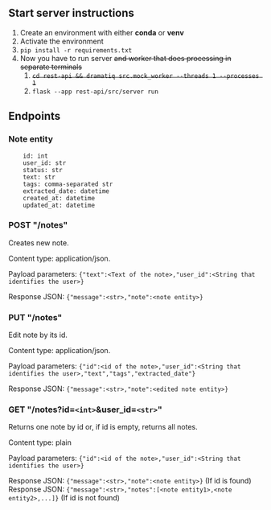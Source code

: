 ## Start server instructions

1. Create an environment with either **conda** or **venv**
2. Activate the environment
3. `pip install -r requirements.txt`
4. Now you have to run server ~~and worker that does processing in separate terminals~~
    1. ~~`cd rest-api && dramatiq src.mock_worker --threads 1 --processes 1`~~
    2. `flask --app rest-api/src/server run`
## Endpoints

### Note entity

```
    id: int
    user_id: str
    status: str
    text: str
    tags: comma-separated str
    extracted_date: datetime
    created_at: datetime
    updated_at: datetime
```

### POST "/notes"
Creates new note.

Content type: application/json.

Payload parameters: `{"text":<Text of the note>,"user_id":<String that identifies the user>}`

Response JSON: `{"message":<str>,"note":<note entity>}`

### PUT "/notes"

Edit note by its id.

Content type: application/json.

Payload parameters: `{"id":<id of the note>,"user_id":<String that identifies the user>,"text","tags","extracted_date"}`

Response JSON: `{"message":<str>,"note":<edited note entity>}`

### GET "/notes?id=`<int>`&user_id=`<str>`"
Returns one note by id or, if id is empty, returns all notes.

Content type: plain

Payload parameters: `{"id":<id of the note>,"user_id":<String that identifies the user>}`

Response JSON: `{"message":<str>,"note":<note entity>}` (If id is found)
Response JSON: `{"message":<str>,"notes":[<note entity1>,<note entity2>,...]}` (If id is not found)
